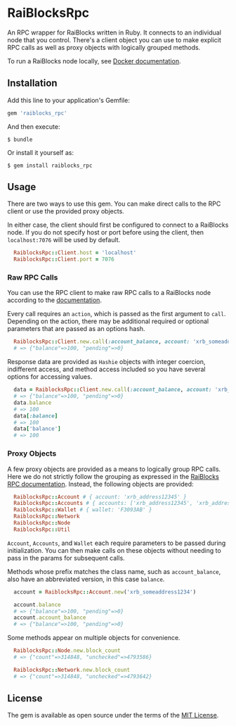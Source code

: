 # RaiBlocksRpc

An RPC wrapper for RaiBlocks written in Ruby.  It connects to an individual node that you control.  There's a client object you can use to make explicit RPC calls as well as proxy objects with logically grouped methods.

To run a RaiBlocks node locally, see [Docker documentation](https://github.com/clemahieu/raiblocks/wiki/Docker-node).

## Installation

Add this line to your application's Gemfile:

```ruby
gem 'raiblocks_rpc'
```

And then execute:

    $ bundle

Or install it yourself as:

    $ gem install raiblocks_rpc

## Usage

There are two ways to use this gem.  You can make direct calls to the RPC client or use the provided proxy objects.

In either case, the client should first be configured to connect to a RaiBlocks node.  If you do not specify host or port before using the client, then `localhost:7076` will be used by default.

```ruby
  RaiblocksRpc::Client.host = 'localhost'
  RaiblocksRpc::Client.port = 7076
````

### Raw RPC Calls

You can use the RPC client to make raw RPC calls to a RaiBlocks node according to the [documentation](https://github.com/clemahieu/raiblocks/wiki/RPC-protocol).

Every call requires an `action`, which is passed as the first argument to `call`.  Depending on the action, there may be additional required or optional parameters that are passed as an options hash.

```ruby
  RaiblocksRpc::Client.new.call(:account_balance, account: 'xrb_someaddress1234')
  # => {"balance"=>100, "pending"=>0}
````

Response data are provided as `Hashie` objects with integer coercion, indifferent access, and method access included so you have several options for accessing values.

```ruby
  data = RaiblocksRpc::Client.new.call(:account_balance, account: 'xrb_someaddress1234')
  # => {"balance"=>100, "pending"=>0}
  data.balance
  # => 100
  data[:balance]
  # => 100
  data['balance']
  # => 100
````

### Proxy Objects

A few proxy objects are provided as a means to logically group RPC calls. Here we do not strictly follow the grouping as expressed in the [RaiBlocks RPC documentation](https://github.com/clemahieu/raiblocks/wiki/RPC-protocol).  Instead, the following objects are provided:

```ruby
  RaiblocksRpc::Account # { account: 'xrb_address12345' }
  RaiblocksRpc::Accounts # { accounts: ['xrb_address12345', 'xrb_address67890] }
  RaiblocksRpc::Wallet # { wallet: 'F3093AB' }
  RaiblocksRpc::Network
  RaiblocksRpc::Node
  RaiblocksRpc::Util
```

`Account`, `Accounts`, and `Wallet` each require parameters to be passed during initialization.  You can then make calls on these objects without needing to pass in the params for subsequent calls.

Methods whose prefix matches the class name, such as `account_balance`, also have an abbreviated version, in this case `balance`.


```ruby
  account = RaiblocksRpc::Account.new('xrb_someaddress1234')

  account.balance
  # => {"balance"=>100, "pending"=>0}
  account.account_balance
  # => {"balance"=>100, "pending"=>0}
```

Some methods appear on multiple objects for convenience.

```ruby
  RaiblocksRpc::Node.new.block_count
  # => {"count"=>314848, "unchecked"=>4793586}

  RaiblocksRpc::Network.new.block_count
  # => {"count"=>314848, "unchecked"=>4793642}
```

## License

The gem is available as open source under the terms of the [MIT License](https://opensource.org/licenses/MIT).
